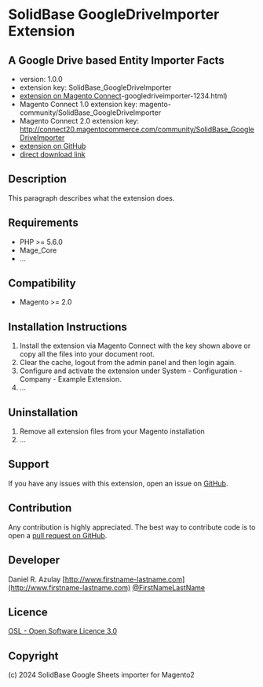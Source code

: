 SolidBase GoogleDriveImporter Extension
=====================
A Google Drive based Entity Importer
Facts
-----
- version: 1.0.0
- extension key: SolidBase_GoogleDriveImporter
- [extension on Magento Connect](http://www.magentocommerce.com/magento-connect/solidbase)-googledriveimporter-1234.html)
- Magento Connect 1.0 extension key: magento-community/SolidBase_GoogleDriveImporter
- Magento Connect 2.0 extension key: http://connect20.magentocommerce.com/community/SolidBase_GoogleDriveImporter
- [extension on GitHub](https://github.com/solidbase/SolidBase_GoogleDriveImporter)
- [direct download link](http://connect.magentocommerce.com/community/get/SolidBase_GoogleDriveImporter-1.0.0.tgz)

Description
-----------
This paragraph describes what the extension does.

Requirements
------------
- PHP >= 5.6.0
- Mage_Core
- ...

Compatibility
-------------
- Magento >= 2.0

Installation Instructions
-------------------------
1. Install the extension via Magento Connect with the key shown above or copy all the files into your document root.
2. Clear the cache, logout from the admin panel and then login again.
3. Configure and activate the extension under System - Configuration - Company - Example Extension.
4. ...

Uninstallation
--------------
1. Remove all extension files from your Magento installation
2. ...

Support
-------
If you have any issues with this extension, open an issue on [GitHub](https://github.com/solidbase/SolidBase_GoogleDriveImporter/issues).

Contribution
------------
Any contribution is highly appreciated. The best way to contribute code is to open a [pull request on GitHub](https://help.github.com/articles/using-pull-requests).

Developer
---------
Daniel R. Azulay
[http://www.firstname-lastname.com](http://www.firstname-lastname.com)
[@FirstNameLastName](https://twitter.com/FirstNameLastName)

Licence
-------
[OSL - Open Software Licence 3.0](http://opensource.org/licenses/osl-3.0.php)

Copyright
---------
(c) 2024 SolidBase
Google Sheets importer for Magento2
